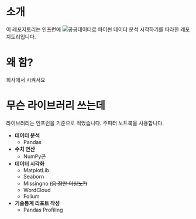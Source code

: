 # 소개
이 레포지토리는 인프런에 ![공공데이터로 파이썬 데이터 분석 시작하기](https://www.inflearn.com/course/%EA%B3%B5%EA%B3%B5%EB%8D%B0%EC%9D%B4%ED%84%B0%EB%A1%9C-%ED%8C%8C%EC%9D%B4%EC%8D%AC-%EB%8D%B0%EC%9D%B4%ED%84%B0-%EB%B6%84%EC%84%9D-%EC%8B%9C%EC%9E%91%ED%95%98%EA%B8%B0/)를 따라한 레포지토리입니다.

# 왜 함?
회사에서 시켜서요

# 무슨 라이브러리 쓰는데
라이브러리는 인프런을 기준으로 적었습니다. 주피터 노트북을 사용합니다.
- **데이터 분석**
  - Pandas
- **수치 연산**
  - NumPy~~곤~~
- **데이터 시각화**
  - MatplotLib
  - Seaborn
  - Missingno ~~(음 잠만 미싱노?)~~
  - WordCloud
  - Folium
- **기술통계 리포트 작성**
  - Pandas Profiling
